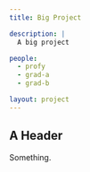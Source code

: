 ```yaml
---
title: Big Project

description: |
  A big project

people:
  - profy
  - grad-a
  - grad-b

layout: project
---
```


## A Header

Something.